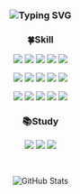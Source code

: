<h3 align="center">
  <img src="https://readme-typing-svg.demolab.com?font=Fira+Code&pause=1000&color=FFAFF5&center=true&vCenter=true&random=false&width=435&lines=Hi+there+I'm+Inhyeok+🐱‍🏍" alt="Typing SVG">
</h3>

<h3 align = "center"> 🍀Skill </h3>
<p align = "center">
  <img src="https://img.shields.io/badge/Android-3DDC84?style=flat&logo=Android&logoColor=white"/>
  <img src="https://img.shields.io/badge/JavaScript-F7DF1E?style=flat&logo=JavaScript&logoColor=black"/>
  <img src="https://img.shields.io/badge/Vue.js-4FC08D?style=flat&logo=Vue.js&logoColor=white"/>
  <img src="https://img.shields.io/badge/Python-3776AB?style=flat&logo=python&logoColor=F7DF1E"/>
  <img src="https://img.shields.io/badge/HTML5-E34F26?style=flat&logo=html5&logoColor=black"/>  
</p>
<p align = "center">
  <img src="https://img.shields.io/badge/JAVA-007396?style=flat&logo=java&logoColor=white"/>
  <img src="https://img.shields.io/badge/CSS3-1572B6?style=flat&logo=css3&logoColor=white"/>
  <img src="https://img.shields.io/badge/Node.js-339933?style=flat&logo=node.js&logoColor=white"/>
  <img src="https://img.shields.io/badge/Raspberry Pi-A22846?style=flat&logo=raspberrypi&logoColor=white"/>
  <img src="https://img.shields.io/badge/Arduino-00878F?style=flat&logo=arduino&logoColor=white"/>  
</p>
<p align = "center">
  <img src="https://img.shields.io/badge/MySQL-4479A1?style=flat&logo=mysql&logoColor=white"/>
  <img src="https://img.shields.io/badge/SQLite-003B57?style=flat&logo=sqlite&logoColor=white"/>
  <img src="https://img.shields.io/badge/PostgreSQL-4169E1?style=flat&logo=postgresql&logoColor=white"/>
  <img src="https://img.shields.io/badge/Firebase-FFCA28?style=flat&logo=firebase&logoColor=black"/>
  <img src="https://img.shields.io/badge/MongoDB-47A248?style=flat&logo=mongodb&logoColor=white"/>
</p>
<h3 align = "center"> 📚Study </h3>
<p align = "center">
  <img src="https://img.shields.io/badge/Unity-000000?style=flat&logo=unity&logoColor=white"/>
  <img src="https://img.shields.io/badge/Unreal Engine-0E1128?style=flat&logo=unrealengine&logoColor=white"/>
  <img src="https://img.shields.io/badge/C++-00599C?style=flat&logo=cplusplus&logoColor=white"/>
</p>
<br>
<p align="center">
  <img src="https://github-readme-stats.vercel.app/api?username=YukInhyeok&show_icons=true&theme=dracula" alt="GitHub Stats">
</p>





<!--
**YukInhyeok/YukInhyeok** is a ✨ _special_ ✨ repository because its `README.md` (this file) appears on your GitHub profile.

Here are some ideas to get you started:

- 🔭 I’m currently working on ...
- 🌱 I’m currently learning ...
- 👯 I’m looking to collaborate on ...
- 🤔 I’m looking for help with ...
- 💬 Ask me about ...
- 📫 How to reach me: ...
- 😄 Pronouns: ...
- ⚡ Fun fact: ...
-->
